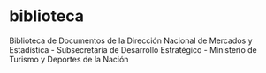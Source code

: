 
# biblioteca

<!-- badges: start -->
<!-- badges: end -->

Biblioteca de Documentos de la Dirección Nacional de Mercados y Estadística - Subsecretaría de Desarrollo Estratégico - Ministerio de Turismo y Deportes de la Nación

